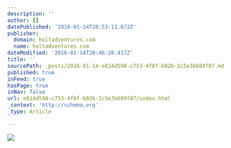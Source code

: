 ```yaml
---
description: ''
author: []
datePublished: '2016-01-14T20:53:11.673Z'
publisher:
  domain: holtadventures.com
  name: holtadventures.com
dateModified: '2016-01-14T20:46:20.417Z'
title: ''
sourcePath: _posts/2016-01-14-e814d598-c753-4f8f-b02b-2c5e3b689f87.md
published: true
inFeed: true
hasPage: true
inNav: false
url: e814d598-c753-4f8f-b02b-2c5e3b689f87/index.html
_context: 'http://schema.org'
_type: Article

---
```

![](http://holtadventures.com/wp-content/Gallery/Laos/DSC_0364.JPG)